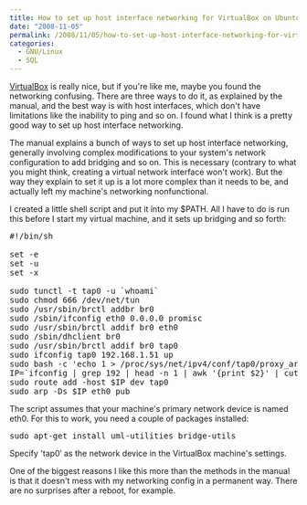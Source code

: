 ```yaml
---
title: How to set up host interface networking for VirtualBox on Ubuntu
date: "2008-11-05"
permalink: /2008/11/05/how-to-set-up-host-interface-networking-for-virtualbox-on-ubuntu/
categories:
  - GNU/Linux
  - SQL
---
```

[VirtualBox][1] is really nice, but if you're like me, maybe you found the networking confusing. There are three ways to do it, as explained by the manual, and the best way is with host interfaces, which don't have limitations like the inability to ping and so on. I found what I think is a pretty good way to set up host interface networking.

<!--more-->

The manual explains a bunch of ways to set up host interface networking, generally involving complex modifications to your system's network configuration to add bridging and so on. This is necessary (contrary to what you might think, creating a virtual network interface won't work). But the way they explain to set it up is a lot more complex than it needs to be, and actually left my machine's networking nonfunctional.

I created a little shell script and put it into my $PATH. All I have to do is run this before I start my virtual machine, and it sets up bridging and so forth:

<pre>#!/bin/sh

set -e
set -u
set -x

sudo tunctl -t tap0 -u `whoami`
sudo chmod 666 /dev/net/tun
sudo /usr/sbin/brctl addbr br0
sudo /sbin/ifconfig eth0 0.0.0.0 promisc
sudo /usr/sbin/brctl addif br0 eth0
sudo /sbin/dhclient br0
sudo /usr/sbin/brctl addif br0 tap0
sudo ifconfig tap0 192.168.1.51 up
sudo bash -c 'echo 1 &gt; /proc/sys/net/ipv4/conf/tap0/proxy_arp'
IP=`ifconfig | grep 192 | head -n 1 | awk '{print $2}' | cut -d: -f2`
sudo route add -host $IP dev tap0
sudo arp -Ds $IP eth0 pub
</pre>

The script assumes that your machine's primary network device is named eth0. For this to work, you need a couple of packages installed:

<pre>sudo apt-get install uml-utilities bridge-utils</pre>

Specify 'tap0&#8242; as the network device in the VirtualBox machine's settings.

One of the biggest reasons I like this more than the methods in the manual is that it doesn't mess with my networking config in a permanent way. There are no surprises after a reboot, for example.

 [1]: http://www.virtualbox.org/
